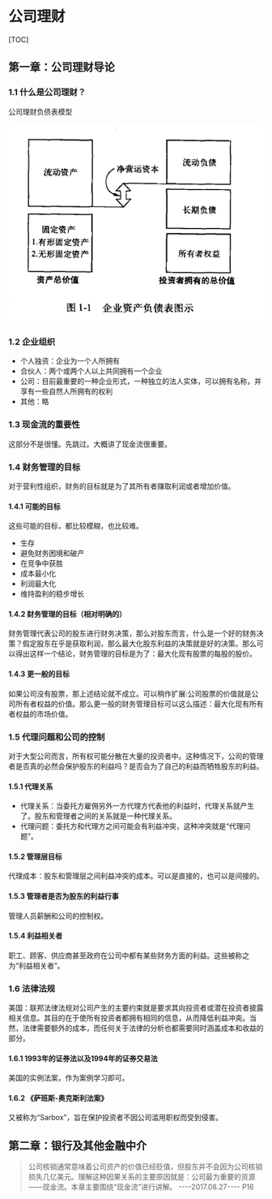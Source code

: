# 公司理财
[TOC]
## 第一章：公司理财导论
### 1.1 什么是公司理财？
公司理财负债表模型

![](tu1.1.png)

### 1.2 企业组织
* 个人独资：企业为一个人所拥有
* 合伙人：两个或两个人以上共同拥有一个企业
* 公司：目前最重要的一种企业形式，一种独立的法人实体，可以拥有名称，并享有一些自然人所拥有的权利 
* 其他：略

### 1.3 现金流的重要性
这部分不是很懂。先跳过。大概讲了现金流很重要。

### 1.4 财务管理的目标
对于营利性组织，财务的目标就是为了其所有者赚取利润或者增加价值。

#### 1.4.1 可能的目标
这些可能的目标，都比较模糊，也比较难。
* 生存
* 避免财务困境和破产
* 在竞争中获胜
* 成本最小化
* 利润最大化
* 维持盈利的稳步增长
#### 1.4.2 财务管理的目标（相对明确的）
财务管理代表公司的股东进行财务决策，那么对股东而言，什么是一个好的财务决策？假定股东在乎是获取利润，那么最大化股东利益的决策就是好的决策。那么可以得出这样一个结论，财务管理的目标是为了：最大化现有股票的每股的股价。
#### 1.4.3 更一般的目标
如果公司没有股票，那上述结论就不成立。可以稍作扩展:公司股票的价值就是公司所有者权益的价值。那么更一般的财务管理目标可以这么描述：最大化现有所有者权益的市场价值。

### 1.5 代理问题和公司的控制
对于大型公司而言，所有权可能分散在大量的投资者中。这种情况下，公司的管理者是否真的必然会保护股东的利益吗？是否会为了自己的利益而牺牲股东的利益。
#### 1.5.1 代理关系
* 代理关系：当委托方雇佣另外一方代理方代表他的利益时，代理关系就产生了。股东和管理者之间的关系就是一种代理关系。
* 代理问题：委托方和代理方之间可能会有利益冲突，这种冲突就是“代理问题”。
#### 1.5.2 管理层目标
代理成本：股东和管理层之间利益冲突的成本。可以是直接的，也可以是间接的。
#### 1.5.3 管理者是否为股东的利益行事
管理人员薪酬和公司的控制权。
#### 1.5.4 利益相关者
职工、顾客、供应商甚至政府在公司中都有某些财务方面的利益。这些被称之为“利益相关者”。

### 1.6 法律法规 
美国：联邦法律法规对公司产生的主要约束就是要求其向投资者或潜在投资者披露相关信息。其目的在于使所有投资者都拥有相同的信息，从而降低利益冲突。当然，法律需要额外的成本，而任何关于法律的分析也都需要同时涵盖成本和收益的部分。

#### 1.6.1 1993年的证券法以及1994年的证券交易法
美国的实例法案，作为案例学习即可。

#### 1.6.2 《萨班斯-奥克斯利法案》
又被称为“Sarbox”，旨在保护投资者不因公司滥用职权而受到侵害。


## 第二章：银行及其他金融中介
>公司核销通常意味着公司资产的价值已经贬值，但股东并不会因为公司核销损失几亿美元。理解这种因果关系的主要原因就是：公司最为重要的资源——现金流。本章主要围绕“现金流”进行讲解。
----2017.08.27----
P16

